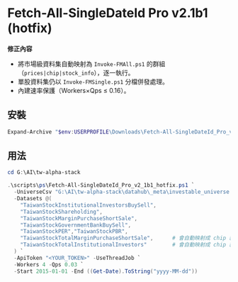 # Fetch-All-SingleDateId Pro v2.1b1 (hotfix)

**修正內容**
- 將市場級資料集自動映射為 `Invoke-FMAll.ps1` 的群組（`prices|chip|stock_info`），逐一執行。
- 單股資料集仍以 `Invoke-FMSingle.ps1` 分檔併發處理。
- 內建速率保護（Workers×Qps ≤ 0.16）。

## 安裝
```powershell
Expand-Archive "$env:USERPROFILE\Downloads\Fetch-All-SingleDateId_Pro_v2_1b1_hotfix.zip" -DestinationPath "G:\AI\tw-alpha-stack" -Force
```

## 用法
```powershell
cd G:\AI\tw-alpha-stack

.\scripts\ps\Fetch-All-SingleDateId_Pro_v2_1b1_hotfix.ps1 `
  -UniverseCsv "G:\AI\tw-alpha-stack\datahub\_meta\investable_universe.csv" `
  -Datasets @(
    "TaiwanStockInstitutionalInvestorsBuySell",
    "TaiwanStockShareholding",
    "TaiwanStockMarginPurchaseShortSale",
    "TaiwanStockGovernmentBankBuySell",
    "TaiwanStockPER","TaiwanStockPBR",
    "TaiwanStockTotalMarginPurchaseShortSale",      # 會自動映射成 chip 給 FMAll
    "TaiwanStockTotalInstitutionalInvestors"        # 會自動映射成 chip 給 FMAll
  ) `
  -ApiToken "<YOUR_TOKEN>" -UseThreadJob `
  -Workers 4 -Qps 0.03 `
  -Start 2015-01-01 -End ((Get-Date).ToString("yyyy-MM-dd"))
```

